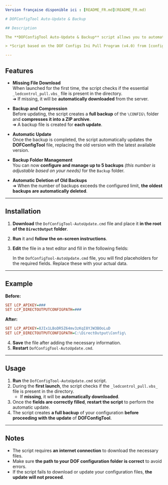 ```yaml
---
Version française disponible ici : [README_FR.md](README_FR.md)

# DOFConfigTool Auto-Update & Backup

## Description

The **DOFConfigTool Auto-Update & Backup** script allows you to automatically and quickly manage the update of the **DOFConfigTool** configuration file, used for controlling LEDs and TOYS in virtual pinball machines. It downloads and replaces your configuration files from your **DofConfigTool** account while creating a backup before making any changes.

> *Script based on the DOF Configs Ini Pull Program (v4.0) from [configtool.vpuniverse.com](https://configtool.vpuniverse.com).*

---
```


## Features

- **Missing File Download**  
  When launched for the first time, the script checks if the essential `_ledcontrol_pull.vbs_` file is present in the directory.  
  ➜ If missing, it will be **automatically downloaded** from the server.

- **Backup and Compression**  
  Before updating, the script creates a **full backup** of the `\CONFIG\` folder and **compresses it into a ZIP archive**.  
  ➜ A backup file is created for **each update**.

- **Automatic Update**  
  Once the backup is completed, the script automatically updates the **DOFConfigTool** file, replacing the old version with the latest available version.

- **Backup Folder Management**  
  You can now **configure and manage up to 5 backups** *(this number is adjustable based on your needs)* for the `Backup` folder.

- **Automatic Deletion of Old Backups**  
  ➜ When the number of backups exceeds the configured limit, **the oldest backups are automatically deleted**.

---

## Installation

1. **Download** the `DofConfigTool-AutoUpdate.cmd` file and place it **in the root of the `DirectOutput` folder**.
2. **Run** it and **follow the on-screen instructions**.
3. **Edit** the file in a text editor and fill in the following fields:

   In the `DofConfigTool-AutoUpdate.cmd` file, you will find placeholders for the required fields. Replace these with your actual data.

---

## Example

**Before:**

~~~ini
SET LCP_APIKEY=###
SET LCP_DIRECTOUTPUTCONFIGPATH=###
~~~

**After:**

~~~ini
SET LCP_APIKEY=8JIx1LBoDR5Z64mv3zKqI8YJW3BOoLuD
SET LCP_DIRECTOUTPUTCONFIGPATH=C:\DirectOutput\Config\
~~~

4. **Save** the file after adding the necessary information.
5. **Restart** `DofConfigTool-AutoUpdate.cmd`.

---

## Usage

1. **Run** the `DofConfigTool-AutoUpdate.cmd` script.
2. During the **first launch**, the script checks if the `_ledcontrol_pull.vbs_` file is present in the directory.  
   - If **missing**, it will be **automatically downloaded**.
3. Once the **fields are correctly filled**, **restart the script** to perform the automatic update.
4. The script creates **a full backup** of your configuration **before proceeding with the update** of **DOFConfigTool**.

---

## Notes

- The script requires **an internet connection** to download the necessary files.
- Make sure **the path to your DOF configuration folder is correct** to avoid errors.
- If the script fails to download or update your configuration files, **the update will not proceed**.
